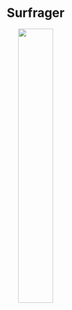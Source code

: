 <h1 align="center">Surfrager</h1>
<div align="center">
  <img src="https://res.cloudinary.com/projects-emanuek/image/upload/v1709490095/portfolio/icon_qfb1dl.png" width="40%" />
</div>
